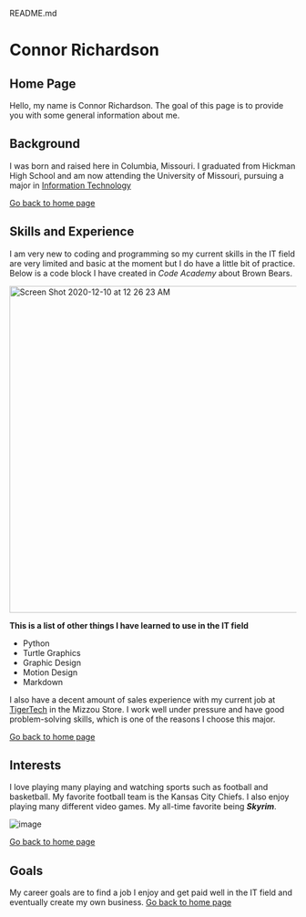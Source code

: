 README.md
# Connor Richardson
## Home Page
Hello, my name is Connor Richardson. The goal of this page is to provide you with some general information about me.

## Background
I was born and raised here in Columbia, Missouri. I graduated from Hickman High School and am now attending the University of Missouri, pursuing a major in <a href="https://majors.missouri.edu/information-technology-bs/">Information Technology</a>

[Go back to home page](./README.md)

## Skills and Experience 
I am very new to coding and programming so my current skills in the IT field are very limited and basic at the moment but I do have a little bit of practice. Below is a code block I have created in *Code Academy* about Brown Bears.

<img width="573" alt="Screen Shot 2020-12-10 at 12 26 23 AM" src="https://user-images.githubusercontent.com/75334721/101729965-c6c4ab00-3a7e-11eb-8697-17383ff00c86.png">

**This is a list of other things I have learned to use in the IT field**
- Python
- Turtle Graphics
- Graphic Design
- Motion Design
- Markdown

I also have a decent amount of sales experience with my current job at <a href="https://www.themizzoustore.com/t-tigertech.aspx">TigerTech</a> in the Mizzou Store. I work well under pressure and have good problem-solving skills, which is one of the reasons I choose this major.

[Go back to home page](./README.md)

## Interests
I love playing many playing and watching sports such as football and basketball. My favorite football team is the Kansas City Chiefs. I also enjoy playing many different video games. My all-time favorite being **_Skyrim_**. 

![image](https://user-images.githubusercontent.com/75334721/101730154-21f69d80-3a7f-11eb-891e-115a69d2605f.jpeg)

[Go back to home page](./README.md)

## Goals
My career goals are to find a job I enjoy and get paid well in the IT field and eventually create my own business.
[Go back to home page](./README.md)
